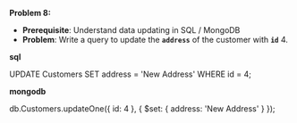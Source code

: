 
**Problem 8:**

- **Prerequisite**: Understand data updating in SQL / MongoDB
- **Problem**: Write a query to update the **`address`** of the customer with **`id`** 4.

**sql**

UPDATE Customers SET address = 'New Address' WHERE id = 4;

**mongodb**

db.Customers.updateOne({ id: 4 }, { $set: { address: 'New Address' } });
